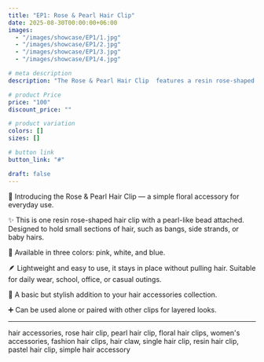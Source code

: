 ```yaml
---
title: "EP1: Rose & Pearl Hair Clip"
date: 2025-08-30T00:00:00+06:00
images: 
  - "/images/showcase/EP1/1.jpg"
  - "/images/showcase/EP1/2.jpg"
  - "/images/showcase/EP1/3.jpg"
  - "/images/showcase/EP1/4.jpg"

# meta description
description: "The Rose & Pearl Hair Clip  features a resin rose-shaped clip with a pearl-like bead. Available in pink, white, and blue — a simple accessory for styling hair."

# product Price
price: "100"
discount_price: ""

# product variation
colors: []
sizes: []

# button link
button_link: "#"

draft: false
---
```


🌸 Introducing the Rose & Pearl Hair Clip — a simple floral accessory for everyday use.

✨ This is one resin rose-shaped hair clip with a pearl-like bead attached. Designed to hold small sections of hair, such as bangs, side strands, or baby hairs.

🎨 Available in three colors: pink, white, and blue.

🪶 Lightweight and easy to use, it stays in place without pulling hair. Suitable for daily wear, school, office, or casual outings.

💖 A basic but stylish addition to your hair accessories collection.

➕ Can be used alone or paired with other clips for layered looks.

---
hair accessories, rose hair clip, pearl hair clip, floral hair clips, women's accessories, fashion hair clips, hair claw, single hair clip, resin hair clip, pastel hair clip, simple hair accessory